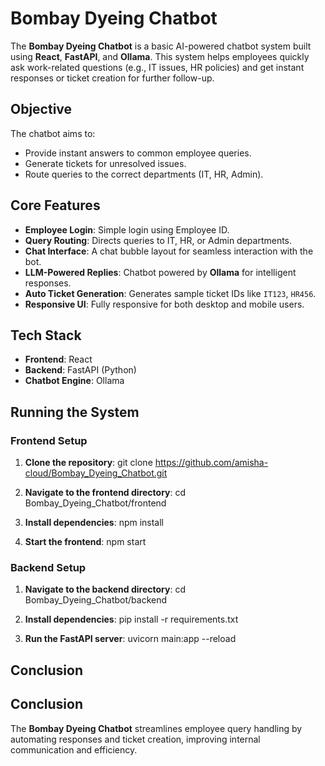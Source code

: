# Bombay Dyeing Chatbot

The **Bombay Dyeing Chatbot** is a basic AI-powered chatbot system built using **React**, **FastAPI**, and **Ollama**. This system helps employees quickly ask work-related questions (e.g., IT issues, HR policies) and get instant responses or ticket creation for further follow-up.

## Objective

The chatbot aims to:
- Provide instant answers to common employee queries.
- Generate tickets for unresolved issues.
- Route queries to the correct departments (IT, HR, Admin).

## Core Features

- **Employee Login**: Simple login using Employee ID.
- **Query Routing**: Directs queries to IT, HR, or Admin departments.
- **Chat Interface**: A chat bubble layout for seamless interaction with the bot.
- **LLM-Powered Replies**: Chatbot powered by **Ollama** for intelligent responses.
- **Auto Ticket Generation**: Generates sample ticket IDs like `IT123`, `HR456`.
- **Responsive UI**: Fully responsive for both desktop and mobile users.

## Tech Stack

- **Frontend**: React
- **Backend**: FastAPI (Python)
- **Chatbot Engine**: Ollama

## Running the System

### Frontend Setup

1. **Clone the repository**:
git clone https://github.com/amisha-cloud/Bombay_Dyeing_Chatbot.git

2. **Navigate to the frontend directory**:
cd Bombay_Dyeing_Chatbot/frontend

3. **Install dependencies**:
npm install

4. **Start the frontend**:
npm start


### Backend Setup

1. **Navigate to the backend directory**:
cd Bombay_Dyeing_Chatbot/backend


2. **Install dependencies**:
pip install -r requirements.txt


3. **Run the FastAPI server**:
uvicorn main:app --reload


## Conclusion


## Conclusion

The **Bombay Dyeing Chatbot** streamlines employee query handling by automating responses and ticket creation, improving internal communication and efficiency.
